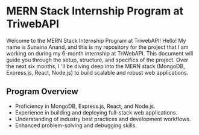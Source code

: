 # MERN Stack Internship Program at TriwebAPI
Welcome to the MERN Stack Internship Program at TriwebAPI! 
Hello! My name is Sunaina Anand, and this is my repository for the project that I am working on during my 6-month internship at TriWebAPI. This document will guide you through the setup, structure, and specifics of the project.
Over the next six months, I 'll be diving deep into the MERN stack (MongoDB, Express.js, React, Node.js) to build scalable and robust web applications.
## Program Overview
* Proficiency in MongoDB, Express.js, React, and Node.js.
* Experience in building and deploying full-stack web applications.
* Understanding of industry best practices and development workflows.
* Enhanced problem-solving and debugging skills.
